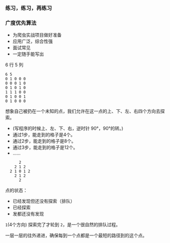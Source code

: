 ### 练习，练习，再练习

### 广度优先算法

* 为爬虫实战项目做好准备
* 应用广泛，综合性强
* 面试常见
* 一定随手能写出

6 行 5 列
```
6 5
0 1 0 0 0
0 0 0 1 0
0 1 0 1 0
1 1 1 0 0
0 1 0 0 1
0 1 0 0 0
```

想象自己被扔在一个未知的点，我们允许在这一点的上、下、左、右四个方向去探索。
* (写程序的时候上、左、下、右，逆时针 90°，90°的转。)
* 通过1步，能走到的格子是4个。
* 通过2步，能走到的格子是8个。
* 通过3步，能走到的格子是12个。
* ......
```
      2
    2 1 2
  2 1 0 1 2
    2 1 2
      2
```

点的状态：
* 已经发现但还没有探索（排队）
* 已经探索
* 发都还没有发现

`1`(4个方向) 探索完了才轮到 `2`，是一个很自然的排队过程。

一层一层的往外递进，确保每到一个点都是一个最短的路径到的这个点。

